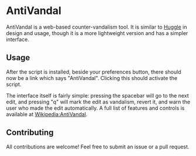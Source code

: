 # AntiVandal

AntiVandal is a web-based counter-vandalism tool. It is similar to [Huggle](https://en.wikipedia.org/wiki/WP:HG) in design and usage, though it is a more lightweight version and has a simpler interface.

## Usage

After the script is installed, beside your preferences button, there should now be a link which says "AntiVandal". Clicking this should activate the script.

The interface itself is fairly simple: pressing the spacebar will go to the next edit, and pressing "q" will mark the edit as vandalism, revert it, and warn the user who made the edit automatically. A full list of features and controls is available at [Wikipedia:AntiVandal](https://en.wikipedia.org/wiki/Wikipedia:AntiVandal).

## Contributing

All contributions are welcome! Feel free to submit an issue or a pull request.
